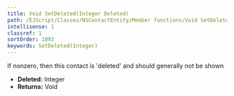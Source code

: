 ```yaml
---
title: Void SetDeleted(Integer Deleted)
path: /EJScript/Classes/NSContactEntity/Member functions/Void SetDeleted(Integer p_0)
intellisense: 1
classref: 1
sortOrder: 1893
keywords: SetDeleted(Integer)
---
```



If nonzero, then this contact is 'deleted' and should generally not be shown



* **Deleted:** Integer
* **Returns:** Void


